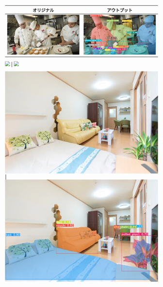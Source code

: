 オリジナル            |  アウトプット
:-------------------------:|:-------------------------:
![](images/chefs.jpg)  |  ![](output_images/chefs.png)

![](images/crowds.jpg)  |  ![](output_images/crowds.png)

![](images/room.webp)  |  ![](output_images/room.png)
